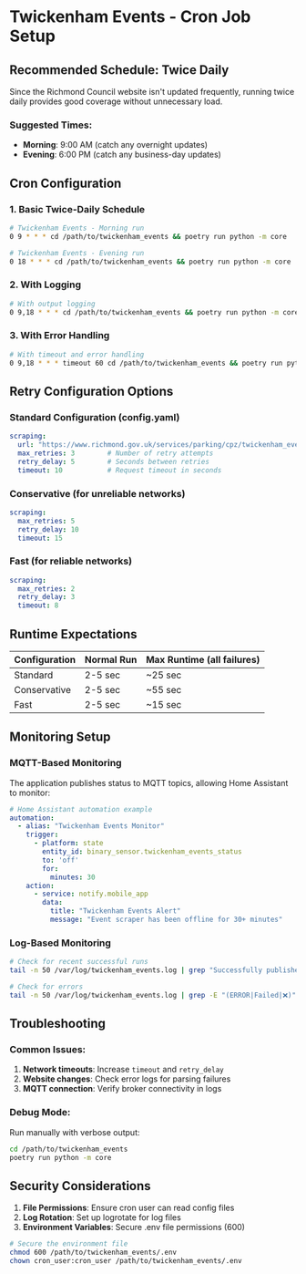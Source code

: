 # Twickenham Events - Cron Job Setup

## Recommended Schedule: Twice Daily

Since the Richmond Council website isn't updated frequently, running twice daily provides good coverage without unnecessary load.

### Suggested Times:
- **Morning**: 9:00 AM (catch any overnight updates)
- **Evening**: 6:00 PM (catch any business-day updates)

## Cron Configuration

### 1. Basic Twice-Daily Schedule
```bash
# Twickenham Events - Morning run
0 9 * * * cd /path/to/twickenham_events && poetry run python -m core

# Twickenham Events - Evening run  
0 18 * * * cd /path/to/twickenham_events && poetry run python -m core
```

### 2. With Logging
```bash
# With output logging
0 9,18 * * * cd /path/to/twickenham_events && poetry run python -m core >> /var/log/twickenham_events.log 2>&1
```

### 3. With Error Handling
```bash
# With timeout and error handling
0 9,18 * * * timeout 60 cd /path/to/twickenham_events && poetry run python -m core || echo "Twickenham Events failed at $(date)" >> /var/log/twickenham_events_errors.log
```

## Retry Configuration Options

### Standard Configuration (config.yaml)
```yaml
scraping:
  url: "https://www.richmond.gov.uk/services/parking/cpz/twickenham_events"
  max_retries: 3        # Number of retry attempts
  retry_delay: 5        # Seconds between retries
  timeout: 10           # Request timeout in seconds
```

### Conservative (for unreliable networks)
```yaml
scraping:
  max_retries: 5
  retry_delay: 10
  timeout: 15
```

### Fast (for reliable networks)
```yaml
scraping:
  max_retries: 2
  retry_delay: 3
  timeout: 8
```

## Runtime Expectations

| Configuration | Normal Run | Max Runtime (all failures) |
|---------------|------------|----------------------------|
| Standard      | 2-5 sec    | ~25 sec                   |
| Conservative  | 2-5 sec    | ~55 sec                   |
| Fast          | 2-5 sec    | ~15 sec                   |

## Monitoring Setup

### MQTT-Based Monitoring
The application publishes status to MQTT topics, allowing Home Assistant to monitor:

```yaml
# Home Assistant automation example
automation:
  - alias: "Twickenham Events Monitor"
    trigger:
      - platform: state
        entity_id: binary_sensor.twickenham_events_status
        to: 'off'
        for:
          minutes: 30
    action:
      - service: notify.mobile_app
        data:
          title: "Twickenham Events Alert"
          message: "Event scraper has been offline for 30+ minutes"
```

### Log-Based Monitoring
```bash
# Check for recent successful runs
tail -n 50 /var/log/twickenham_events.log | grep "Successfully published"

# Check for errors
tail -n 50 /var/log/twickenham_events.log | grep -E "(ERROR|Failed|❌)"
```

## Troubleshooting

### Common Issues:
1. **Network timeouts**: Increase `timeout` and `retry_delay`
2. **Website changes**: Check error logs for parsing failures
3. **MQTT connection**: Verify broker connectivity in logs

### Debug Mode:
Run manually with verbose output:
```bash
cd /path/to/twickenham_events
poetry run python -m core
```

## Security Considerations

1. **File Permissions**: Ensure cron user can read config files
2. **Log Rotation**: Set up logrotate for log files
3. **Environment Variables**: Secure .env file permissions (600)

```bash
# Secure the environment file
chmod 600 /path/to/twickenham_events/.env
chown cron_user:cron_user /path/to/twickenham_events/.env
```
